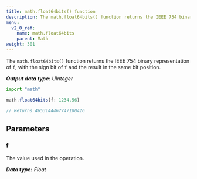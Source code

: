 ```yaml
---
title: math.float64bits() function
description: The math.float64bits() function returns the IEEE 754 binary representation of `f`, with the sign bit of `f` and the result in the same bit position.
menu:
  v2_0_ref:
    name: math.float64bits
    parent: Math
weight: 301
---
```


The `math.float64bits()` function returns the IEEE 754 binary representation of `f`, with the sign bit of `f` and the result in the same bit position.

_**Output data type:** UInteger_

```js
import "math"

math.float64bits(f: 1234.56)

// Returns 4653144467747100426
```

## Parameters

### f
The value used in the operation.

_**Data type:** Float_
